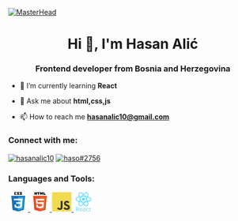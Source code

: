
[![MasterHead](https://th.bing.com/th/id/R.75c2f842863ae2df6b3ac2d0a4d63026?rik=KEuFjuU1P0qyDA&pid=ImgRaw&r=0)](https://rishavchanda.io)
<h1 align="center">Hi 👋, I'm Hasan Alić</h1>
<h3 align="center">Frontend developer from Bosnia and Herzegovina</h3>


- 🌱 I’m currently learning **React**

- 💬 Ask me about **html,css,js**

- 📫 How to reach me **hasanalic10@gmail.com**

<h3 align="left">Connect with me:</h3>
<p align="left">
<a href="https://instagram.com/hasanalic10" target="blank"><img align="center" src="https://raw.githubusercontent.com/rahuldkjain/github-profile-readme-generator/master/src/images/icons/Social/instagram.svg" alt="hasanalic10" height="30" width="40" /></a>
<a href="https://discord.gg/haso#2756" target="blank"><img align="center" src="https://raw.githubusercontent.com/rahuldkjain/github-profile-readme-generator/master/src/images/icons/Social/discord.svg" alt="haso#2756" height="30" width="40" /></a>
</p>

<h3 align="left">Languages and Tools:</h3>
<p align="left"> <a href="https://www.w3schools.com/css/" target="_blank" rel="noreferrer"> <img src="https://raw.githubusercontent.com/devicons/devicon/master/icons/css3/css3-original-wordmark.svg" alt="css3" width="40" height="40"/> </a> <a href="https://www.w3.org/html/" target="_blank" rel="noreferrer"> <img src="https://raw.githubusercontent.com/devicons/devicon/master/icons/html5/html5-original-wordmark.svg" alt="html5" width="40" height="40"/> </a> <a href="https://developer.mozilla.org/en-US/docs/Web/JavaScript" target="_blank" rel="noreferrer"> <img src="https://raw.githubusercontent.com/devicons/devicon/master/icons/javascript/javascript-original.svg" alt="javascript" width="40" height="40"/> </a> <a href="https://reactjs.org/" target="_blank" rel="noreferrer"> <img src="https://raw.githubusercontent.com/devicons/devicon/master/icons/react/react-original-wordmark.svg" alt="react" width="40" height="40"/> </a> </p>


